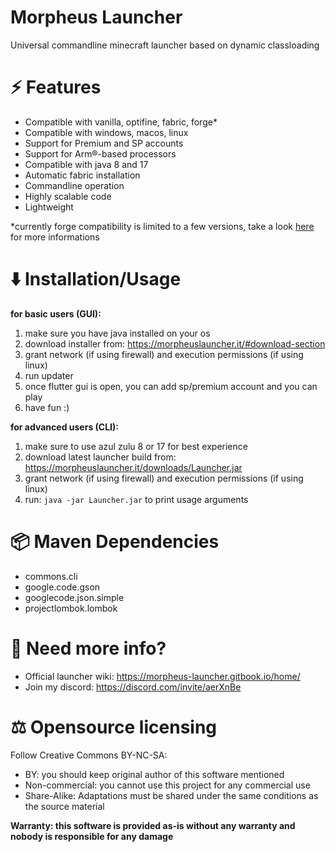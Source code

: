 # Morpheus Launcher
Universal commandline minecraft launcher based on dynamic classloading

# :zap: Features 
- Compatible with vanilla, optifine, fabric, forge*
- Compatible with windows, macos, linux
- Support for Premium and SP accounts
- Support for Arm®-based processors
- Compatible with java 8 and 17
- Automatic fabric installation
- Commandline operation
- Highly scalable code
- Lightweight

*currently forge compatibility is limited to a few versions, take a look [here](https://morpheus-launcher.gitbook.io/home/compatibility) for more informations

# :arrow_down: Installation/Usage
**for basic users (GUI):**
1. make sure you have java installed on your os
2. download installer from: https://morpheuslauncher.it/#download-section
3. grant network (if using firewall) and execution permissions (if using linux)
4. run updater
5. once flutter gui is open, you can add sp/premium account and you can play
6. have fun :)

**for advanced users (CLI):**
1. make sure to use azul zulu 8 or 17 for best experience
2. download latest launcher build from: https://morpheuslauncher.it/downloads/Launcher.jar
3. grant network (if using firewall) and execution permissions (if using linux)
4. run: `java -jar Launcher.jar` to print usage arguments

# :package: Maven Dependencies
- commons.cli
- google.code.gson
- googlecode.json.simple
- projectlombok.lombok

# :mega: Need more info?
- Official launcher wiki: https://morpheus-launcher.gitbook.io/home/
- Join my discord: https://discord.com/invite/aerXnBe

# :balance_scale: Opensource licensing
Follow Creative Commons BY-NC-SA:
- BY: you should keep original author of this software mentioned
- Non-commercial: you cannot use this project for any commercial use
- Share-Alike: Adaptations must be shared under the same conditions as the source material

**Warranty: this software is provided as-is without any warranty and nobody is responsible for any damage**
